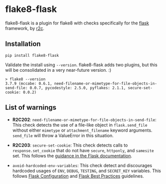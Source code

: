 # flake8-flask

flake8-flask is a plugin for flake8 with checks specifically for the [flask](https://pypi.org/project/Flask/) framework, by [r2c](r2c.dev).

## Installation

```
pip install flake8-flask
```

Validate the install using `--version`. flake8-flask adds two plugins, but this will be consolidated in a very near-future version. :)

```
> flake8 --version
3.7.9 (mccabe: 0.6.1, need-filename-or-mimetype-for-file-objects-in-send-file: 0.0.7, pycodestyle: 2.5.0, pyflakes: 2.1.1, secure-set-cookie: 0.0.2)
```

## List of warnings

- **R2C202**: `need-filename-or-mimetype-for-file-objects-in-send-file`: This check detects the use of a file-like object in `flask.send_file` without either `mimetype` or `attachment_filename` keyword arguments. `send_file` will throw a ValueError in this situation.

- **R2C203**: `secure-set-cookie`: This check detects calls to `response.set_cookie` that do not have `secure`, `httponly`, and `samesite` set. This follows the [guidance in the Flask documentation](https://flask.palletsprojects.com/en/1.1.x/security/#set-cookie-options).

- `avoid-hardcoded-env-variables`: This check detect and discourages hardcoded usages of `ENV`, `DEBUG`, `TESTING`, and `SECRET_KEY` variables. This follows [Flask Configuration](https://flask.palletsprojects.com/en/1.1.x/config/?highlight=configuration#environment-and-debug-features) and [Flask Best Practices](https://flask.palletsprojects.com/en/1.1.x/config/?highlight=configuration#configuration-best-practices) guidelines.
